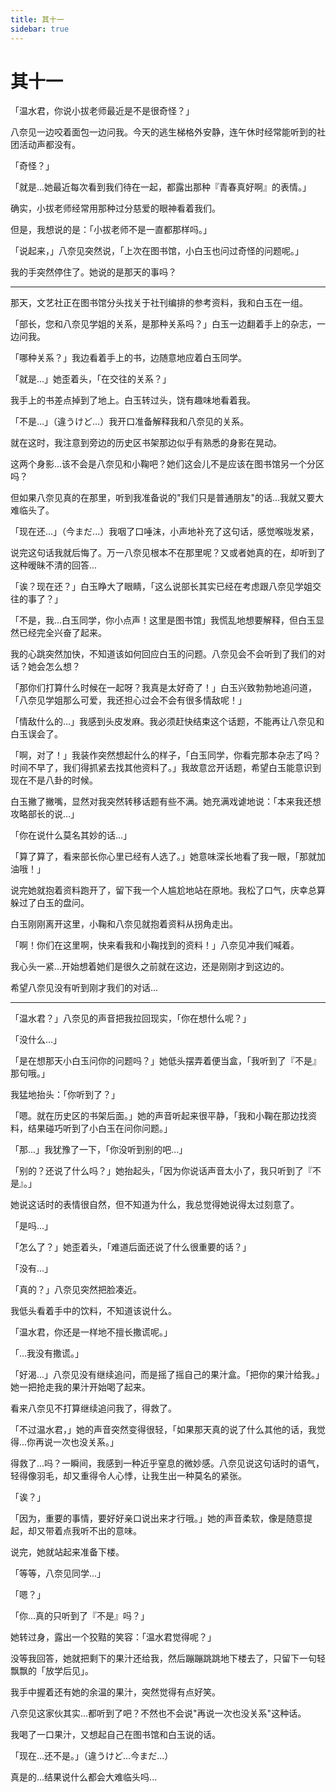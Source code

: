 ```yaml
---
title: 其十一
sidebar: true
---
```


# 其十一

<ClientOnly>
<title-pv/>
</ClientOnly>

「温水君，你说小拔老师最近是不是很奇怪？」

八奈见一边咬着面包一边问我。今天的逃生梯格外安静，连午休时经常能听到的社团活动声都没有。

「奇怪？」

「就是...她最近每次看到我们待在一起，都露出那种『青春真好啊』的表情。」

确实，小拔老师经常用那种过分慈爱的眼神看着我们。

但是，我想说的是：「小拔老师不是一直都那样吗。」

「说起来，」八奈见突然说，「上次在图书馆，小白玉也问过奇怪的问题呢。」

我的手突然停住了。她说的是那天的事吗？

---

那天，文艺社正在图书馆分头找关于社刊编排的参考资料，我和白玉在一组。

「部长，您和八奈见学姐的关系，是那种关系吗？」白玉一边翻着手上的杂志，一边问我。

「哪种关系？」我边看着手上的书，边随意地应着白玉同学。

「就是...」她歪着头，「在交往的关系？」

我手上的书差点掉到了地上。白玉转过头，饶有趣味地看着我。

「不是...」（違うけど…）我开口准备解释我和八奈见的关系。

就在这时，我注意到旁边的历史区书架那边似乎有熟悉的身影在晃动。

这两个身影...该不会是八奈见和小鞠吧？她们这会儿不是应该在图书馆另一个分区吗？

但如果八奈见真的在那里，听到我准备说的"我们只是普通朋友"的话...我就又要大难临头了。

「现在还...」（今まだ...）我咽了口唾沫，小声地补充了这句话，感觉喉咙发紧，

说完这句话我就后悔了。万一八奈见根本不在那里呢？又或者她真的在，却听到了这种暧昧不清的回答...

「诶？现在还？」白玉睁大了眼睛，「这么说部长其实已经在考虑跟八奈见学姐交往的事了？」

「不是，我...白玉同学，你小点声！这里是图书馆」我慌乱地想要解释，但白玉显然已经完全兴奋了起来。

我的心跳突然加快，不知道该如何回应白玉的问题。八奈见会不会听到了我们的对话？她会怎么想？

「那你们打算什么时候在一起呀？我真是太好奇了！」白玉兴致勃勃地追问道，「八奈见学姐那么可爱，我还担心过会不会有很多情敌呢！」

「情敌什么的...」我感到头皮发麻。我必须赶快结束这个话题，不能再让八奈见和白玉误会了。

「啊，对了！」我装作突然想起什么的样子，「白玉同学，你看完那本杂志了吗？时间不早了，我们得抓紧去找其他资料了。」我故意岔开话题，希望白玉能意识到现在不是八卦的时候。

白玉撇了撇嘴，显然对我突然转移话题有些不满。她充满戏谑地说：「本来我还想攻略部长的说...」

「你在说什么莫名其妙的话...」

「算了算了，看来部长你心里已经有人选了。」她意味深长地看了我一眼，「那就加油哦！」

说完她就抱着资料跑开了，留下我一个人尴尬地站在原地。我松了口气，庆幸总算躲过了白玉的盘问。

白玉刚刚离开这里，小鞠和八奈见就抱着资料从拐角走出。

「啊！你们在这里啊，快来看我和小鞠找到的资料！」八奈见冲我们喊着。

我心头一紧...开始想着她们是很久之前就在这边，还是刚刚才到这边的。

希望八奈见没有听到刚才我们的对话...

---

「温水君？」八奈见的声音把我拉回现实，「你在想什么呢？」

「没什么...」

「是在想那天小白玉问你的问题吗？」她低头摆弄着便当盒，「我听到了『不是』那句哦。」

我猛地抬头：「你听到了？」

「嗯。就在历史区的书架后面。」她的声音听起来很平静，「我和小鞠在那边找资料，结果碰巧听到了小白玉在问你问题。」

「那...」我犹豫了一下，「你没听到别的吧...」

「别的？还说了什么吗？」她抬起头，「因为你说话声音太小了，我只听到了『不是』。」

她说这话时的表情很自然，但不知道为什么，我总觉得她说得太过刻意了。

「是吗...」

「怎么了？」她歪着头，「难道后面还说了什么很重要的话？」

「没有...」

「真的？」八奈见突然把脸凑近。

我低头看着手中的饮料，不知道该说什么。

「温水君，你还是一样地不擅长撒谎呢。」

「...我没有撒谎。」

「好渴...」八奈见没有继续追问，而是摇了摇自己的果汁盒。「把你的果汁给我。」她一把抢走我的果汁开始喝了起来。

看来八奈见不打算继续追问我了，得救了。

「不过温水君，」她的声音突然变得很轻，「如果那天真的说了什么其他的话，我觉得...你再说一次也没关系。」

得救了...吗？一瞬间，我感到一种近乎窒息的微妙感。八奈见说这句话时的语气，轻得像羽毛，却又重得令人心悸，让我生出一种莫名的紧张。

「诶？」

「因为，重要的事情，要好好亲口说出来才行哦。」她的声音柔软，像是随意提起，却又带着点我听不出的意味。

说完，她就站起来准备下楼。

「等等，八奈见同学...」

「嗯？」

「你...真的只听到了『不是』吗？」

她转过身，露出一个狡黠的笑容：「温水君觉得呢？」

没等我回答，她就把剩下的果汁还给我，然后蹦蹦跳跳地下楼去了，只留下一句轻飘飘的「放学后见」。

我手中握着还有她的余温的果汁，突然觉得有点好笑。

八奈见这家伙其实...都听到了吧？不然也不会说"再说一次也没关系"这种话。

我喝了一口果汁，又想起自己在图书馆和白玉说的话。

「现在...还不是。」（違うけど…今まだ...）

真是的...结果说什么都会大难临头吗...

<ClientOnly>
  <leave/>
</ClientOnly/>